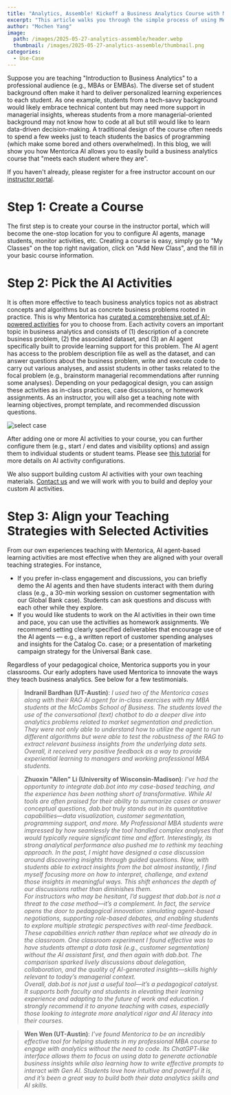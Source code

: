 ```yaml
---
title: "Analytics, Assemble! Kickoff a Business Analytics Course with Mentorica in Three Steps"
excerpt: "This article walks you through the simple process of using Mentorica for your business analytics courses."
author: "Mochen Yang"
image: 
  path: /images/2025-05-27-analytics-assemble/header.webp
  thumbnail: /images/2025-05-27-analytics-assemble/thumbnail.png
categories:
  - Use-Case
---
```


Suppose you are teaching "Introduction to Business Analytics" to a professional audience (e.g., MBAs or EMBAs). The diverse set of student background often make it hard to deliver personalized learning experiences to each student. As one example, students from a tech-savvy background would likely embrace technical content but may need more support in managerial insights, whereas students from a more managerial-oriented background may not know how to code at all but still would like to learn data-driven decision-making. A traditional design of the course often needs to spend a few weeks just to teach students the basics of programming (which make some bored and others overwhelmed). In this blog, we will show you how Mentorica AI allows you to easily build a business analytics course that "meets each student where they are".

If you haven't already, please register for a free instructor account on our [instructor portal](https://instructor.dab.bot). 

# Step 1: Create a Course

The first step is to create your course in the instructor portal, which will become the one-stop location for you to configure AI agents, manage students, monitor activities, etc. Creating a course is easy, simply go to "My Classes" on the top right navigation, click on "Add New Class", and the fill in your basic course information.

# Step 2: Pick the AI Activities

It is often more effective to teach business analytics topics not as abstract concepts and algorithms but as concrete business problems rooted in practice. This is why Mentorica has [curated a comprehensive set of AI-powered activities](https://mentorica.ai/for-instructors) for you to choose from. Each activity covers an important topic in business analytics and consists of (1) description of a concrete business problem, (2) the associated dataset, and (3) an AI agent specifically built to provide learning support for this problem. The AI agent has access to the problem description file as well as the dataset, and can answer questions about the business problem, write and execute code to carry out various analyses, and assist students in other tasks related to the focal problem (e.g., brainstorm managerial recommendations after running some analyses). Depending on your pedagogical design, you can assign these activities as in-class practices, case discussions, or homework assignments. As an instructor, you will also get a teaching note with learning objectives, prompt template, and recommended discussion questions.

![select case](../../images/2025-05-27-analytics-assemble/select_case.webp)

After adding one or more AI activities to your course, you can further configure them (e.g., start / end dates and visibility options) and assign them to individual students or student teams. Please see [this tutorial](https://blog.mentorica.ai/tutorial/instructor-portal/) for more details on AI activity configurations. 

We also support building custom AI activities with your own teaching materials. [Contact us](https://mentorica.ai/contact-us) and we will work with you to build and deploy your custom AI activities.

# Step 3: Align your Teaching Strategies with Selected Activities

From our own experiences teaching with Mentorica, AI agent-based learning activities are most effective when they are aligned with your overall teaching strategies. For instance,
- If you prefer in-class engagement and discussions, you can briefly demo the AI agents and then have students interact with them during class (e.g., a 30-min working session on customer segmentation with our Global Bank case). Students can ask questions and discuss with each other while they explore.
- If you would like students to work on the AI activities in their own time and pace, you can use the activities as homework assignments. We recommend setting clearly specified deliverables that encourage use of the AI agents — e.g., a written report of customer spending analyses and insights for the Catalog Co. case; or a presentation of marketing campaign strategy for the Universal Bank case.

Regardless of your pedagogical choice, Mentorica supports you in your classrooms. Our early adopters have used Mentorica to innovate the ways they teach business analytics. See below for a few testimonials.

> **Indranil Bardhan (UT-Austin)**: _I used two of the Mentorica cases along with their RAG AI agent for in-class exercises with my MBA students at the McCombs School of Business. The students loved the use of the conversational (text) chatbot to do a deeper dive into analytics problems related to market segmentation and prediction. They were not only able to understand how to utilize the agent to run different algorithms but were able to test the robustness of the RAG to extract relevant business insights from the underlying data sets. Overall, it received very positive feedback as a way to provide experiential learning to managers and working professional MBA students._

> **Zhuoxin \"Allen\" Li (University of Wisconsin-Madison)**: _I've had the opportunity to integrate dab.bot into my case-based teaching, and the experience has been nothing short of transformative. While AI tools are often praised for their ability to summarize cases or answer conceptual questions, dab.bot truly stands out in its quantitative capabilities—data visualization, customer segmentation, programming support, and more. My Professional MBA students were impressed by how seamlessly the tool handled complex analyses that would typically require significant time and effort. Interestingly, its strong analytical performance also pushed me to rethink my teaching approach. In the past, I might have designed a case discussion around discovering insights through guided questions. Now, with students able to extract insights from the bot almost instantly, I find myself focusing more on how to interpret, challenge, and extend those insights in meaningful ways. This shift enhances the depth of our discussions rather than diminishes them.  
For instructors who may be hesitant, I’d suggest that dab.bot is not a threat to the case method—it’s a complement. In fact, the service opens the door to pedagogical innovation: simulating agent-based negotiations, supporting role-based debates, and enabling students to explore multiple strategic perspectives with real-time feedback. These capabilities enrich rather than replace what we already do in the classroom. One classroom experiment I found effective was to have students attempt a data task (e.g., customer segmentation) without the AI assistant first, and then again with dab.bot. The comparison sparked lively discussions about delegation, collaboration, and the quality of AI-generated insights—skills highly relevant to today’s managerial context.  
Overall, dab.bot is not just a useful tool—it’s a pedagogical catalyst. It supports both faculty and students in elevating their learning experience and adapting to the future of work and education. I strongly recommend it to anyone teaching with cases, especially those looking to integrate more analytical rigor and AI literacy into their courses._

> **Wen Wen (UT-Austin)**: _I’ve found Mentorica to be an incredibly effective tool for helping students in my professional MBA course to engage with analytics without the need to code. Its ChatGPT-like interface allows them to focus on using data to generate actionable business insights while also learning how to write effective prompts to interact with Gen AI. Students love how intuitive and powerful it is, and it’s been a great way to build both their data analytics skills and AI skills._